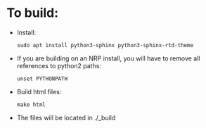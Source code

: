 # To build:
  - Install:
    ```
    sudo apt install python3-sphinx python3-sphinx-rtd-theme
    ```
  - If you are building on an NRP install, you will have to remove all references to python2 paths:
    ```
    unset PYTHONPATH
    ```
  - Build html files:
    ```
    make html
    ```
  - The files will be located in ./_build

